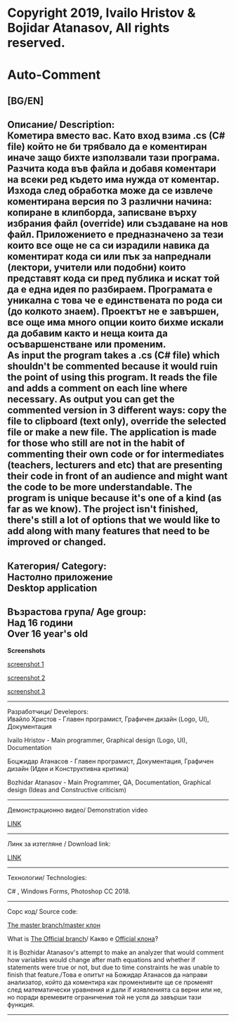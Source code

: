 # Copyright 2019, Ivailo Hristov & Bojidar Atanasov, All rights reserved.
# Auto-Comment
[BG/EN]  
---------------------------------------------------------------------------------------------------------  
Описание/ Description:  
Кометира вместо вас. Като вход взима .cs (C# file) който не би трябвало да е коментиран иначе защо бихте използвали тази програма. Разчита кода във файла и добавя коментари на всеки ред където има нужда от коментар. Изхода след обработка може да се извлече коментирана версия по 3 различни начина: копиране в клипборда, записване върху избрания файл (override) или създаване на нов файл. Приложението е предназначено за тези които все още не са си израдили навика да коментират кода си или пък за напреднали (лектори,  учители или подобни) които представят кода си пред публика и искат той да е една идея по разбираем. Програмата е уникална с това че е единствената по рода си (до колкото знаем). Проектът не е завършен, все още има много опции които бихме искали да добавим както и неща коита да осъваршенстване или променим.  
As input the program takes a .cs (C# file) which shouldn't be commented because it would ruin the point of using this program. It reads the file and adds a comment on each line where necessary. As output you can get the commented version in 3 different ways: copy the file to clipboard (text only), override the selected file or make a new file. The application is made for those who still are not in the habit of commenting their own code or for intermediates (teachers, lecturers and etc) that are presenting their code in front of an audience and might want the code to be more understandable. The program is unique because it's one of a kind (as far as we know). The project isn't finished, there's still a lot of options that we would like to add along with many features that need to be improved or changed.  
---------------------------------------------------------------------------------------------------------  
Категория/ Category:  
Настолно приложение  
Desktop application  
---------------------------------------------------------------------------------------------------------  
Възрастова група/ Age group:  
Над 16 години  
Over 16 year's old  
---------------------------------------------------------------------------------------------------------  
**Screenshots**

[screenshot 1](https://i.imgur.com/6jTGtPR.png)

[screenshot 2](https://i.imgur.com/84xiAJI.png)

[screenshot 3](https://i.imgur.com/WxVjNMS.png)

---------------------------------------------------------------------------------------------------------  
Разработчици/ Develepors:  
Ивайло Христов - Главен програмист, Графичен дизайн (Logo, UI), Документация

Ivailo Hristov - Main programmer, Graphical design (Logo, UI), Documentation
               
Боцжидар Атанасов - Главен програмист, Документация, Графичен дизайн (Идеи и Kонструктивна критика)

Bozhidar Atanasov - Main Programmer, QA, Documentation, Graphical design (Ideas and Constructive criticism)
                 
---------------------------------------------------------------------------------------------------------
Демонстрационно видео/ Demonstration video

[LINK](https://youtu.be/SQgGPgu0c1A)

---------------------------------------------------------------------------------------------------------  
Линк за изтегляне / Download link:  

[LINK](https://drive.google.com/uc?export=download&id=17iOMo-6K9w3qP2fSJUdH6ua1A-F6IiqP)

---------------------------------------------------------------------------------------------------------  
Технологии/ Technologies:

C# , Windows Forms, Photoshop CC 2018.

---------------------------------------------------------------------------------------------------------  
Сорс код/ Source code: 

[The master branch/master клон](https://github.com/kuftexd/auto-comment/tree/master)

What is [The Official branch](https://github.com/kuftexd/auto-comment/tree/Official)/ Какво е [Official клона](https://github.com/kuftexd/auto-comment/tree/Official)?

It is Bozhidar Atanasov's attempt to make an analyzer that would comment how variables would change after math equations and whether if statements were true or not, but due to time constraints he was unable to finish that feature./Това е опитът на Божидар Атанасов да направи анализатор, който да коментира как променливите ще се променят след математически уравнения и дали if изявленията са верни или не, но поради времевите ограничения той не успя да завърши тази функция.

---------------------------------------------------------------------------------------------------------  
